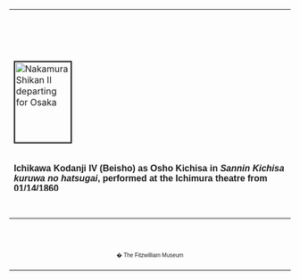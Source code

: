 <html>

<head>

<title>Info</title>
</head>



<div align="center">
  <center>
  <table border="0" width="100%" cellpadding="0" cellspacing="4" height="326">
    <tr>
      <td width="100%" height="30">
      </td>
    </tr>
    <tr>
      <td width="100%" height="30">
      </td>
    </tr>
    <tr>
      <td width="100%" height="30">
      </td>
    </tr>
    <tr>
      <td width="100%" height="30">
      <a href="KUN/kunisada/Kunisada%20Loan%20206.jpg"><img border="2" src="Kunisada_Loan_206_small1.jpg" alt="Nakamura Shikan II departing for Osaka" width="100" height="144"></a>
      </td>
    </tr>
    <tr>
      <td width="100%" height="30">
      </td>
    </tr>
    <tr>
      <td width="100%" height="30">
      <b><font FACE="Arial">Ichikawa Kodanji IV (Beisho) as Osho
      Kichisa in </font><i><font FACE="Arial">Sannin Kichisa kuruwa no hatsugai</font></i><font FACE="Arial">,
      performed at the Ichimura theatre from 01/14/1860</font></b><font FACE="Arial" SIZE="2">
      <p>Given by the Friends of the Fitzwilliam with the aid of the MGC
      Purchase Grant Fund and the National Art Collections Fund (P.78-1999)</p>
      </font><font FACE="Arial">
      <p>From the series </font><i><font FACE="Arial">Imayo oshi-e kagami </font></i><font FACE="Arial">(Up-to-date
      padded pictures in mirrors). Kunisada designed several series of portraits
      of actors reflected in mirrors.</p>
      </font>
      <p>&nbsp;
      </td>
    </tr>
  </table>
  </center>
</div>
<p>&nbsp;</p>
<div align="center">
  <center>
  <table border="0" cellpadding="0" width="100%" cellspacing="4">
    <tr>
      <td width="26%">
        <p align="center"><br>
        <br>
        <font FACE="Arial" size="1">� The Fitzwilliam Museum</font></p>
      </td>
    </tr>
  </table>
  </center>
</div>
</body>
</html>

